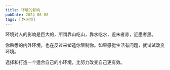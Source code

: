 ```yaml
---
title: 环境的影响
pubDate: 2024-06-08
tags: [🏞️环境]
---
```


环境对人的影响是巨大的，所谓靠山吃山，靠水吃水，近朱者赤，近墨者黑。

你熟悉的内外环境，也在反过来塑造你限制你。如果感觉生活有问题，就试试改变环境。

选择和打造一个适合自己的小环境，比努力改变自己更有效。
